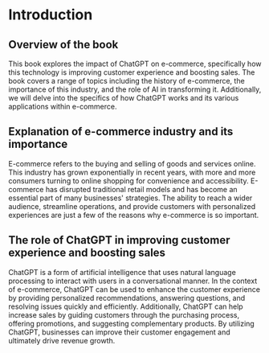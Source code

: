 Introduction
============

Overview of the book
--------------------

This book explores the impact of ChatGPT on e-commerce, specifically how this technology is improving customer experience and boosting sales. The book covers a range of topics including the history of e-commerce, the importance of this industry, and the role of AI in transforming it. Additionally, we will delve into the specifics of how ChatGPT works and its various applications within e-commerce.

Explanation of e-commerce industry and its importance
-----------------------------------------------------

E-commerce refers to the buying and selling of goods and services online. This industry has grown exponentially in recent years, with more and more consumers turning to online shopping for convenience and accessibility. E-commerce has disrupted traditional retail models and has become an essential part of many businesses' strategies. The ability to reach a wider audience, streamline operations, and provide customers with personalized experiences are just a few of the reasons why e-commerce is so important.

The role of ChatGPT in improving customer experience and boosting sales
-----------------------------------------------------------------------

ChatGPT is a form of artificial intelligence that uses natural language processing to interact with users in a conversational manner. In the context of e-commerce, ChatGPT can be used to enhance the customer experience by providing personalized recommendations, answering questions, and resolving issues quickly and efficiently. Additionally, ChatGPT can help increase sales by guiding customers through the purchasing process, offering promotions, and suggesting complementary products. By utilizing ChatGPT, businesses can improve their customer engagement and ultimately drive revenue growth.


